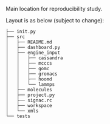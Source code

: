 Main location for reproducibility study.

Layout is as below (subject to change):

```
├── init.py
├── src
│   ├── README.md
│   ├── dashboard.py
│   ├── engine_input
│   │   ├── cassandra
│   │   ├── mcccs
│   │   ├── gomc
│   │   ├── gromacs
│   │   ├── hoomd
│   │   └── lammps
│   ├── molecules
│   ├── project.py
│   ├── signac.rc
│   ├── workspace
│   └── xmls
└── tests
```
